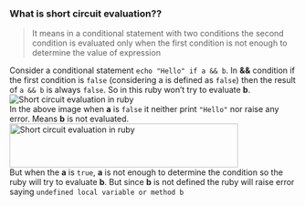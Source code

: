### What is short circuit evaluation??

> It means in a conditional statement with two conditions the second condition is evaluated only when the first condition is not enough to determine the value of expression

Consider a conditional statement `echo "Hello" if a && b`. In **&&** condition if the first condition is `false` (considering a is defined as `false`) then the result of `a && b` is always `false`. So in this ruby won’t try to evaluate **b**.  
![Short circuit evaluation in ruby](/assets/images/2013/03/short-circuit-evaluation-in-ruby-1_zps82defa70.png)  
In the above image when **a** is `false` it neither print `"Hello"` nor raise any error. Means **b** is not evaluated.  
<img src="/assets/images/2013/03/short-circuit-evaluation-in-ruby-2_zpse3c5c6f6.png" alt="Short circuit evaluation in ruby" width="400" height="77" />  
But when the **a** is `true`, **a** is not enough to determine the condition so the ruby will try to evaluate **b**. But since **b** is not defined the ruby will raise error saying `undefined local variable or method b`
